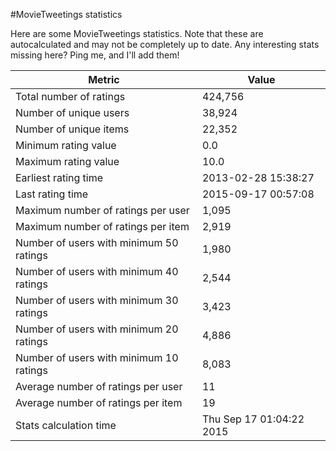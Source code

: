 #MovieTweetings statistics

Here are some MovieTweetings statistics. Note that these are autocalculated and may not be completely up to date. Any interesting stats missing here? Ping me, and I'll add them!

Metric | Value
--- | ---
Total number of ratings                 | 424,756
Number of unique users                  | 38,924
Number of unique items                  | 22,352
Minimum rating value                    | 0.0
Maximum rating value                    | 10.0
Earliest rating time                    | 2013-02-28 15:38:27
Last rating time                        | 2015-09-17 00:57:08
Maximum number of ratings per user      | 1,095
Maximum number of ratings per item      | 2,919
Number of users with minimum 50 ratings | 1,980
Number of users with minimum 40 ratings | 2,544
Number of users with minimum 30 ratings | 3,423
Number of users with minimum 20 ratings | 4,886
Number of users with minimum 10 ratings | 8,083
Average number of ratings per user      | 11
Average number of ratings per item      | 19
Stats calculation time                  | Thu Sep 17 01:04:22 2015

